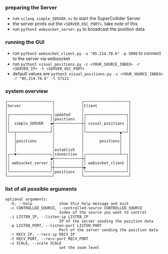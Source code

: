 ### preparing the Server
* run `sclang simple_SERVER.sc` to start the SuperCollider Server
* the server prints out the `<SERVER_OSC_PORT>`, take note of this
* run `python3 websocket_server.py` to broadcast the position data

### running the GUI
* run `python3 websocket_client.py -s "85.214.78.6" -p 5000` to connect to the server via websocket
* run `python3 visual_positions.py -c <YOUR_SOURCE_INDEX> -r <SERVER_IP> -t <SERVER_OSC_PORT>` 
* default values are `python3 visual_positions.py -c <YOUR_SOURCE_INDEX> -r "85.214.78.6" -t 57121` 

### system overview
```
┌────────────────────┐            ┌────────────────────┐
│Server              │            │Client              │
│                    │            │                    │
│┌──────────────────┐│updated     │┌──────────────────┐│
││                  ││positions   ││                  ││
││  simple_SERVER   ◀┼────────────┼┤ visual_positions ││
││                  ││            ││                  ││
│└──┬───────────────┘│            │└───────────────▲──┘│
│   │                │            │                │   │
│   │positions       │            │       positions│   │
│   │                │            │                │   │
│   │                │establish   │                │   │
│┌──▼───────────────┐│connection  │┌───────────────┴──┐│
││                  ◀┼────────────┼┤                  ││
││ websocket_server ││            ││ websocket_client ││
││                  ├┼────────────┼▶                  ││
│└──────────────────┘│positions   │└──────────────────┘│
└────────────────────┘            └────────────────────┘
```

### list of all possible arguments
```
optional arguments:
  -h, --help            show this help message and exit
  -c CONTROLLED_SOURCE, --controlled-source CONTROLLED_SOURCE
                        Index of the source you want to control
  -i LISTEN_IP, --listen-ip LISTEN_IP
                        IP of the server sending the position data
  -p LISTEN_PORT, --listen-port LISTEN_PORT
                        Port of the server sending the position data
  -r RECV_IP, --recv-ip RECV_IP
  -t RECV_PORT, --recv-port RECV_PORT
  -s SCALE, --scale SCALE
                        set the zoom level
```
